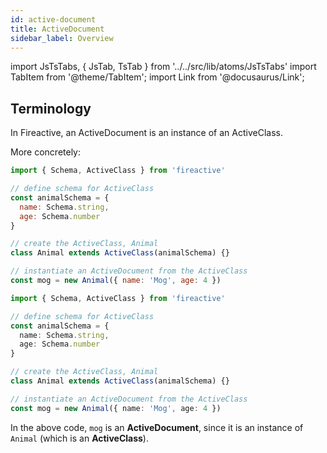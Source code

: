 ```yaml
---
id: active-document
title: ActiveDocument
sidebar_label: Overview
---
```


import JsTsTabs, { JsTab, TsTab } from '../../src/lib/atoms/JsTsTabs'
import TabItem from '@theme/TabItem';
import Link from '@docusaurus/Link';

## Terminology

In Fireactive, an ActiveDocument is an instance of an <Link to='/docs/api/active-class'>ActiveClass</Link>.

More concretely:

<JsTsTabs>
<TabItem value='js'>

```js
import { Schema, ActiveClass } from 'fireactive'

// define schema for ActiveClass
const animalSchema = {
  name: Schema.string,
  age: Schema.number
}

// create the ActiveClass, Animal
class Animal extends ActiveClass(animalSchema) {}

// instantiate an ActiveDocument from the ActiveClass
const mog = new Animal({ name: 'Mog', age: 4 })
```

</TabItem>
<TabItem value='ts'>

```ts
import { Schema, ActiveClass } from 'fireactive'

// define schema for ActiveClass
const animalSchema = {
  name: Schema.string,
  age: Schema.number
}

// create the ActiveClass, Animal
class Animal extends ActiveClass(animalSchema) {}

// instantiate an ActiveDocument from the ActiveClass
const mog = new Animal({ name: 'Mog', age: 4 })
```

</TabItem>
</JsTsTabs>

In the above code, `mog` is an **ActiveDocument**, since it is an instance of `Animal` (which is an **ActiveClass**).